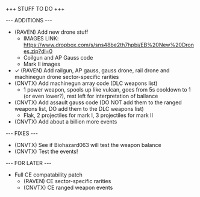 +++ STUFF TO DO +++

--- ADDITIONS ---

- (RAVEN) Add new drone stuff
  - IMAGES LINK: https://www.dropbox.com/s/sns48be2th7hpbj/EB%20New%20Drones.zip?dl=0
  - Coilgun and AP Gauss code
  - Mark II images
- ✓ (RAVEN) Add railgun, AP gauss, gauss drone, rail drone and machinegun drone sector-specific rarities
- (CNVTX) Add machinegun array code (DLC weapons list)
  - 1 power weapon, spools up like vulcan, goes from 5s cooldown to 1 (or even lower?), rest left for interpretation of ballance
- (CNVTX) Add assault gauss code (DO NOT add them to the ranged weapons list, DO add them to the DLC weapons list)
  - Flak, 2 projectiles for mark I, 3 projectiles for mark II
- (CNVTX) Add about a billion more events


--- FIXES ---

- (CNVTX) See if Biohazard063 will test the weapon balance
- (CNVTX) Test the events!


--- FOR LATER ---

- Full CE compatability patch
  - (RAVEN) CE sector-specific rarities
  - (CNVTX) CE ranged weapon events
